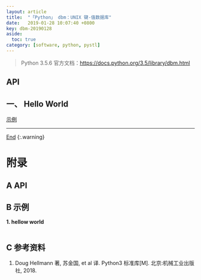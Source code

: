 ```yaml
---
layout: article
title:  "「Python」 dbm：UNIX 键-值数据库"
date:   2019-01-28 10:07:40 +0800
key: dbm-20190128
aside:
  toc: true
category: [software, python, pystl]
---
```

<span id='head'></span>  

> Python 3.5.6 官方文档：<https://docs.python.org/3.5/library/dbm.html>  

## API

## 一、 Hello World
[示例](#hellow_world)  



-------------------  
[End](#head)
{:.warning}  



# 附录
## A API


## B 示例
<span id="hellow_world">**1. hellow world**</span>  


```python

```

## C 参考资料
1. Doug Hellmann 著, 苏金国, et al 译. Python3 标准库[M]. 北京:机械工业出版社, 2018.
